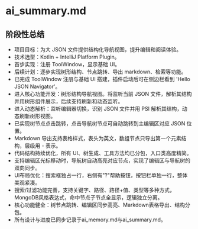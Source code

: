 # ai_summary.md

## 阶段性总结
- 项目目标：为大 JSON 文件提供结构化导航视图，提升编辑和阅读体验。
- 技术选型：Kotlin + IntelliJ Platform Plugin。
- 首步实现：注册 ToolWindow，显示基础 UI。
- 后续计划：逐步实现树形结构、节点跳转、导出 markdown、检索等功能。
- 已完成 ToolWindow 注册与基础 UI 搭建，插件启动后可在侧边栏看到 'Hello JSON Navigator'。
- 进入核心功能开发：树形结构导航视图。将监听当前 JSON 文件，解析其结构并用树形组件展示，后续支持刷新和动态监听。
- 进入动态解析：监听编辑器切换，识别 JSON 文件并用 PSI 解析其结构，动态刷新树形视图。
- 已实现树节点点击跳转，点击导航树节点可自动跳转到主编辑区对应 JSON 位置。
- Markdown 导出支持表格样式，表头为英文，数组节点只导出第一个元素结构，层级用 - 表示。
- 代码结构持续优化，所有 UI、树生成、工具方法均已分包，入口类高度精简。
- 支持编辑区光标移动时，导航树自动高亮对应节点，实现了编辑区与导航树的双向同步。
- UI布局优化：搜索框独占一行，右侧有"?"帮助按钮，按钮栏单独一行，整体美观紧凑。
- 搜索/过滤功能完善，支持关键字、路径、路径+值、类型等多种方式，MongoDB风格表达式，命中节点子节点全显示，逻辑独立分离。
- 核心功能健全：树节点跳转、编辑区同步高亮、Markdown表格导出、结构分包。
- 所有设计与进度已同步记录于ai_memory.md与ai_summary.md。 